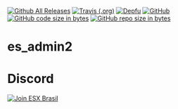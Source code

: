 [![Github All Releases](https://img.shields.io/github/downloads/atom/atom/total.svg?style=plastic)](https://github.com/ESX-Brasil) [![Travis (.org)](https://img.shields.io/travis/rust-lang/rust.svg)](https://github.com/ESX-Brasil) [![Depfu](https://img.shields.io/depfu/depfu/example-ruby.svg)](https://github.com/ESX-Brasil)
[![GitHub](https://img.shields.io/github/license/mashape/apistatus.svg)](https://github.com/ESX-Brasil) [![GitHub code size in bytes](https://img.shields.io/github/languages/code-size/badges/shields.svg)](https://github.com/ESX-Brasil) [![GitHub repo size in bytes](https://img.shields.io/github/repo-size/badges/shields.svg)](https://github.com/ESX-Brasil)

# es_admin2

# Discord

[![Join ESX Brasil](https://discordapp.com/api/guilds/432980396070666250/embed.png?style=banner2)](https://discord.gg/8zGbh3T)
